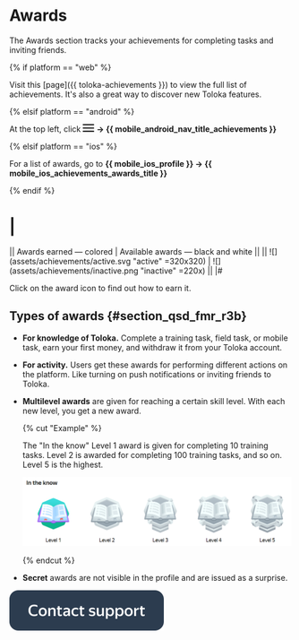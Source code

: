 # Awards

The Awards section tracks your achievements for completing tasks and inviting friends.

{% if platform == "web" %}

Visit this [page]({{ toloka-achievements }}) to view the full list of achievements. It's also a great way to discover new Toloka features.

{% elsif platform == "android" %}

At the top left, click **![](assets/menu.png) → {{ mobile_android_nav_title_achievements }}**

{% elsif platform == "ios" %}


For a list of awards, go to **{{ mobile_ios_profile }} → {{ mobile_ios_achievements_awards_title }}**

{% endif %}

# |
|| Awards earned — colored         | Available awards — black and white        ||
|| ![](assets/achievements/active.svg "active" =320x320)  | ![](assets/achievements/inactive.png "inactive" =220x)  ||
|#

Click on the award icon to find out how to earn it.

## Types of awards {#section_qsd_fmr_r3b}

- **For knowledge of Toloka.** Complete a training task, field task, or mobile task, earn your first money, and withdraw it from your Toloka account.
- **For activity.** Users get these awards for performing different actions on the platform. Like turning on push notifications or inviting friends to Toloka.
- **Multilevel awards** are given for reaching a certain skill level. With each new level, you get a new award.

   {% cut "Example" %}

   The "In the know" Level 1 award is given for completing 10 training tasks. Level 2 is awarded for completing 100 training tasks, and so on. Level 5 is the highest.

   ![](assets/achievements/multilevel.png)

   {% endcut %}

- **Secret** awards are not visible in the profile and are issued as a surprise.


[![](assets/buttons/contact-support.svg)](troubleshooting/troubleshooting.md#not_working_properly)

